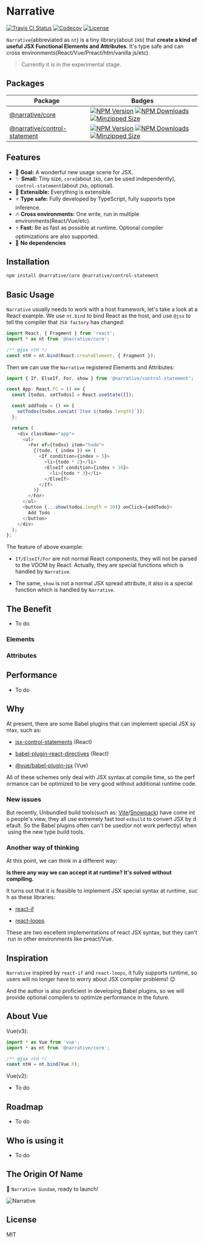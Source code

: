 # Narrative

<p>
  <a href="https://travis-ci.org/joe-sky/narrative"><img src="https://travis-ci.org/joe-sky/narrative.svg?branch=master" alt="Travis CI Status"></a>
  <a href="https://codecov.io/gh/joe-sky/narrative"><img src="https://codecov.io/gh/joe-sky/narrative/branch/master/graph/badge.svg" alt="Codecov"></a>
  <a href="https://www.npmjs.com/package/@narrative/core"><img src="https://img.shields.io/npm/l/@narrative/core.svg" alt="License"></a>
</p>

`Narrative`(abbreviated as `nt`) is a tiny library(about `1kb`) that **create a kind of useful JSX Functional Elements and Attributes**. It's type safe and can cross environments(React/Vue/Preact/htm/vanilla js/etc).

> Currently it is in the experimental stage.

## Packages

| Package                                                                                                     | Badges                                                                                                                                                                                                                                                                                                                                                                                                                                                                                                                                            |
| ----------------------------------------------------------------------------------------------------------- | ------------------------------------------------------------------------------------------------------------------------------------------------------------------------------------------------------------------------------------------------------------------------------------------------------------------------------------------------------------------------------------------------------------------------------------------------------------------------------------------------------------------------------------------------- |
| [@narrative/core](https://github.com/joe-sky/narrative/tree/master/packages/core)                           | <a href="https://www.npmjs.org/package/@narrative/core"><img src="https://img.shields.io/npm/v/@narrative/core.svg" alt="NPM Version"></a> <a href="https://www.npmjs.org/package/@narrative/core"><img src="https://img.shields.io/npm/dm/@narrative/core.svg" alt="NPM Downloads"></a> <a href="https://bundlephobia.com/result?p=@narrative/core"><img src="https://img.shields.io/bundlephobia/minzip/@narrative/core.svg?style=flat" alt="Minzipped Size"></a>                                                                               |
| [@narrative/control-statement](https://github.com/joe-sky/narrative/tree/master/packages/control-statement) | <a href="https://www.npmjs.org/package/@narrative/control-statement"><img src="https://img.shields.io/npm/v/@narrative/control-statement.svg" alt="NPM Version"></a> <a href="https://www.npmjs.org/package/@narrative/control-statement"><img src="https://img.shields.io/npm/dm/@narrative/control-statement.svg" alt="NPM Downloads"></a> <a href="https://bundlephobia.com/result?p=@narrative/control-statement"><img src="https://img.shields.io/bundlephobia/minzip/@narrative/control-statement.svg?style=flat" alt="Minzipped Size"></a> |

## Features

- 🌟 **Goal:** A wonderful new usage scene for JSX.
- ✨ **Small:** Tiny size, `core`(about `1kb`, can be used independently), `control-statement`(about `2kb`, optional).
- 💫 **Extensible:** Everything is extensible.
- ⭐ **Type safe:** Fully developed by TypeScript, fully supports type inference.
- 🔥 **Cross environments:** One write, run in multiple environments(React/Vue/etc).
- ⚡ **Fast:** Be as fast as possible at runtime. Optional compiler optimizations are also supported.
- 🚀 **No dependencies**

## Installation

```bash
npm install @narrative/core @narrative/control-statement
```

## Basic Usage

`Narrative` usually needs to work with a host framework, let's take a look at a React example. We use `nt.bind` to bind React as the host, and use `@jsx` to tell the compiler that `JSX factory` has changed:

```js
import React, { Fragment } from 'react';
import * as nt from '@narrative/core';

/** @jsx ntH */
const ntH = nt.bind(React.createElement, { Fragment });
```

Then we can use the `Narrative` registered Elements and Attributes:

```js
import { If, ElseIf, For, show } from '@narrative/control-statement';

const App: React.FC = () => {
  const [todos, setTodos] = React.useState([]);

  const addTodo = () => {
    setTodos(todos.concat(`Item ${todos.length}`));
  };

  return (
    <div className="app">
      <ul>
        <For of={todos} item="todo">
          {(todo, { index }) => (
            <If condition={index > 5}>
              <li>{todo * 2}</li>
              <ElseIf condition={index > 10}>
                <li>{todo * 3}</li>
              </ElseIf>
            </If>
          )}
        </For>
      </ul>
      <button {...show(todos.length < 10)} onClick={addTodo}>
        Add Todo
      </button>
    </div>
  );
};
```

The feature of above example:

- `If/ElseIf/For` are not normal React components, they will not be parsed to the VDOM by React. Actually, they are special functions which is handled by `Narrative`.

- The same, `show` is not a normal JSX spread attribute, it also is a special function which is handled by `Narrative`.

## The Benefit

- To do

### Elements

### Attributes

## Performance

- To do

## Why

At present, there are some Babel plugins that can implement special JSX syntax, such as:

- [jsx-control-statements](https://github.com/AlexGilleran/jsx-control-statements) (React)

- [babel-plugin-react-directives](https://github.com/peakchen90/babel-plugin-react-directives) (React)

- [@vue/babel-plugin-jsx](https://github.com/vuejs/jsx-next) (Vue)

All of these schemes only deal with JSX syntax at compile time, so the performance can be optimized to be very good without additional runtime code.

### New issues

But recently, Unbundled build tools(such as: [Vite](https://github.com/vitejs/vite)/[Snowpack](https://github.com/pikapkg/snowpack)) have come into people's view, they all use extremely fast tool `esbuild` to convert JSX by default. So the Babel plugins often can't be used(or not work perfectly) when using the new type build tools.

### Another way of thinking

At this point, we can think in a different way:

**Is there any way we can accept it at runtime? It's solved without compiling.**

It turns out that it is feasible to implement JSX special syntax at runtime, such as these libraries:

- [react-if](https://github.com/romac/react-if)

- [react-loops](https://github.com/leebyron/react-loops)

These are two excellent implementations of react JSX syntax, but they can't run in other environments like preact/Vue.

## Inspiration

`Narrative` inspired by `react-if` and `react-loops`, it fully supports runtime, so users will no longer have to worry about JSX compiler problems! :wink:

And the author is also proficient in developing Babel plugins, so we will provide optional compilers to optimize performance in the future.

## About Vue

Vue(v3):

```js
import * as Vue from 'vue';
import * as nt from '@narrative/core';

/** @jsx ntH */
const ntH = nt.bind(Vue.h);
```

Vue(v2):

- To do

## Roadmap

- To do

## Who is using it

- To do

## The Origin Of Name

🤖 `Narrative Gundam`, ready to launch!

<img src="https://raw.githubusercontent.com/joe-sky/narrative/master/public/images/narrative-gundam.jpg" alt="Narrative">

## License

MIT

